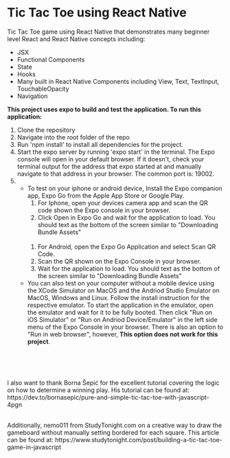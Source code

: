 # Tic Tac Toe using React Native

Tic Tac Toe game using React Native that demonstrates many beginner level React and React Native concepts including:
<ul>
    <li>JSX</li>
    <li>Functional Components</li>
    <li>State</li>
    <li>Hooks</li>
    <li>Many built in React Native Components including View, Text, TextInput, TouchableOpacity</li>
    <li>Navigation</li>
</ul>

<b>This project uses expo to build and test the application. To run this application:</b> 
<ol>
    <li>Clone the repository</li>
    <li>Navigate into the root folder of the repo</li>
    <li>Run 'npm install' to install all dependencies for the project.</li>
    <li>Start the expo server by running 'expo start' in the terminal. The Expo console will open in your default browser. If it doesn't, check your terminal output for the address that expo started at and manually navigate to that address in your browser. The common port is: 19002. </li>
    <li>
        <ul>
            <li>
                To test on your iphone or android device, Install the Expo companion app, Expo Go from the Apple App Store or Google Play.
                <ol>
                    <li>For Iphone, open your devices camera app and scan the QR code shown the Expo console in your browser.</li>
                    <li>Click Open in Expo Go and wait for the application to load. You should text as the bottom of the screen similar to "Downloading Bundle Assets"</li>
                </ol>
                <br>
                <ol>
                    <li>For Android, open the Expo Go Application and select Scan QR Code.</li>
                    <li>Scan the QR shown on the Expo Console in your browser.</li>
                    <li>Wait for the application to load. You should text as the bottom of the screen similar to "Downloading Bundle Assets"</li>
                </ol>
            </li>
            <li>
                You can also test on your computer without a mobile device using the XCode Simulator on MacOS and the Andriod Studio Emulator on MacOS, Windows and Linux. Follow the install instruction for the respective emulator. To start the application in the emulator, open the emulator and wait for it to be fully booted. Then click "Run on iOS Simulator" or "Run on Andriod Device/Emulator" in the left side menu of the Expo Console in your browser. There is also an option to "Run in web browser", however, <b>This option does not work for this project</b>. 
            </li>
        </ul>
    </li>
</ol>
<br>
<br>
<br>
<p>I also want to thank Borna Šepić for the excellent tutorial covering the logic on how to determine a winning play. His tutorial can be found at: https://dev.to/bornasepic/pure-and-simple-tic-tac-toe-with-javascript-4pgn
</p>
<br>
Additionally, nemo011 from StudyTonight.com on a creative way to draw the gameboard without manually setting bordered for each square. This article can be found at: https://www.studytonight.com/post/building-a-tic-tac-toe-game-in-javascript

